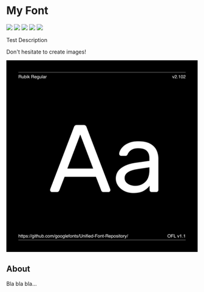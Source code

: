 # My Font

[![][Fontbakery]](https://ottta.github.io/test-font/fontbakery/fontbakery-report.html)
[![][Universal]](https://ottta.github.io/test-font/fontbakery/fontbakery-report.html)
[![][GF Profile]](https://ottta.github.io/test-font/fontbakery/fontbakery-report.html)
[![][Outline Correctness]](https://ottta.github.io/test-font/fontbakery/fontbakery-report.html)
[![][Shaping]](https://ottta.github.io/test-font/fontbakery/fontbakery-report.html)

[Fontbakery]: https://img.shields.io/endpoint?url=https%3A%2F%2Fraw.githubusercontent.com%2Fottta%2Ftest-font%2Fgh-pages%2Fbadges%2Foverall.json
[GF Profile]: https://img.shields.io/endpoint?url=https%3A%2F%2Fraw.githubusercontent.com%2Fottta%2Ftest-font%2Fgh-pages%2Fbadges%2FGoogleFonts.json
[Outline Correctness]: https://img.shields.io/endpoint?url=https%3A%2F%2Fraw.githubusercontent.com%2Fottta%2Ftest-font%2Fgh-pages%2Fbadges%2FOutlineCorrectnessChecks.json
[Shaping]: https://img.shields.io/endpoint?url=https%3A%2F%2Fraw.githubusercontent.com%2Fottta%2Ftest-font%2Fgh-pages%2Fbadges%2FShapingChecks.json
[Universal]: https://img.shields.io/endpoint?url=https%3A%2F%2Fraw.githubusercontent.com%2Fottta%2Ftest-font%2Fgh-pages%2Fbadges%2FUniversal.json

Test Description

Don't hesitate to create images!

![Sample Image](documentation/image1.png)

## About

Bla bla bla...
